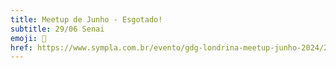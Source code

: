```yaml
---
title: Meetup de Junho - Esgotado!
subtitle: 29/06 Senai
emoji: 🚀
href: https://www.sympla.com.br/evento/gdg-londrina-meetup-junho-2024/2481628
---
```

